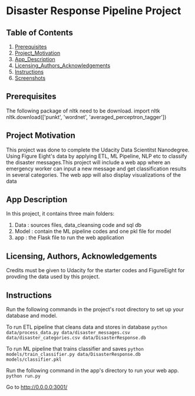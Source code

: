 # Disaster Response Pipeline Project


## Table of Contents
1. [Prerequisites](#Prerequisites)
2. [Project_Motivation](#Project_Motivation)
3. [App_Description](#App_Description)
4. [Licensing_Authors_Acknowledgements](#Licensing_Authors_Acknowledgements)
5. [Instructions](#Instructions)
6. [Screenshots](#screenshots)

<a name="descripton"></a>
## Prerequisites
The following package of nltk need to be download. 
import nltk
nltk.download(['punkt', 'wordnet', 'averaged_perceptron_tagger'])

## Project Motivation
This project was done to complete the Udacity Data Scientitst Nanodegree. Using Figure Eight's data by applying ETL, ML Pipeline, NLP etc to classify the disaster messages.This project will include a web app where an emergency worker can input a new message and get classification results in several categories. The web app will also display visualizations of the data


## App Description
In this project, it contains three main folders:
1. Data : sources files, data_cleansing code and sql db 
2. Model : contain the ML pipeline codes and one pkl file for model 
3. app : the Flask file to run the web application

## Licensing, Authors, Acknowledgements
Credits must be given to Udacity for the starter codes and FigureEight for provding the data used by this project.

## Instructions
Run the following commands in the project's root directory to set up your database and model.

To run ETL pipeline that cleans data and stores in database 
  `python data/process_data.py data/disaster_messages.csv data/disaster_categories.csv data/DisasterResponse.db`
  
To run ML pipeline that trains classifier and saves 
  `python models/train_classifier.py data/DisasterResponse.db models/classifier.pkl`
  
Run the following command in the app's directory to run your web app. 
  `python run.py`

Go to http://0.0.0.0:3001/
